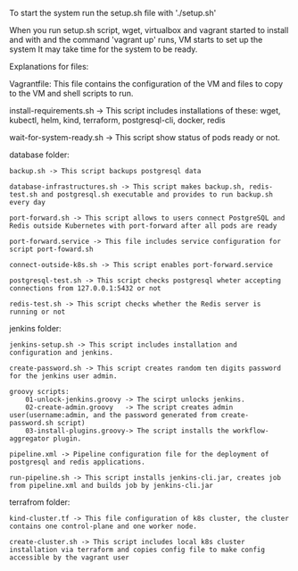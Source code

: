 To start the system run the setup.sh file with './setup.sh'

When you run setup.sh script, wget, virtualbox and vagrant started to install and with and the command 'vagrant up' runs, VM starts to set up the system
It may take time for the system to be ready.

Explanations for files:

Vagrantfile: This file contains the configuration of the VM and files to copy to the VM and shell scripts to run.

install-requirements.sh -> This script includes installations of these: 
wget, kubectl, helm, kind, terraform, postgresql-cli, docker, redis

wait-for-system-ready.sh -> This script show status of pods ready or not.

database folder:

    backup.sh -> This script backups postgresql data

    database-infrastructures.sh -> This script makes backup.sh, redis-test.sh and postgresql.sh executable and provides to run backup.sh every day 

    port-forward.sh -> This script allows to users connect PostgreSQL and Redis outside Kubernetes with port-forward after all pods are ready

    port-forward.service -> This file includes service configuration for script port-foward.sh

    connect-outside-k8s.sh -> This script enables port-forward.service

    postgresql-test.sh -> This script checks postgresql wheter accepting connections from 127.0.0.1:5432 or not

    redis-test.sh -> This script checks whether the Redis server is running or not

jenkins folder:

    jenkins-setup.sh -> This script includes installation and configuration and jenkins.

    create-password.sh -> This script creates random ten digits password for the jenkins user admin.

    groovy scripts:
        01-unlock-jenkins.groovy -> The scirpt unlocks jenkins.
        02-create-admin.groovy   -> The script creates admin user(username:admin, and the password generated from create-password.sh script)
        03-install-plugins.groovy-> The script installs the workflow-aggregator plugin.
    
    pipeline.xml -> Pipeline configuration file for the deployment of postgresql and redis applications.

    run-pipeline.sh -> This script installs jenkins-cli.jar, creates job from pipeline.xml and builds job by jenkins-cli.jar

terrafrom folder:

    kind-cluster.tf -> This file configuration of k8s cluster, the cluster contains one control-plane and one worker node.

    create-cluster.sh -> This script includes local k8s cluster installation via terraform and copies config file to make config accessible by the vagrant user
